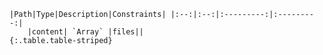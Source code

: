     |Path|Type|Description|Constraints| |:--:|:--:|:---------:|:---------:|
        |content| `Array` |files||
    {:.table.table-striped}
